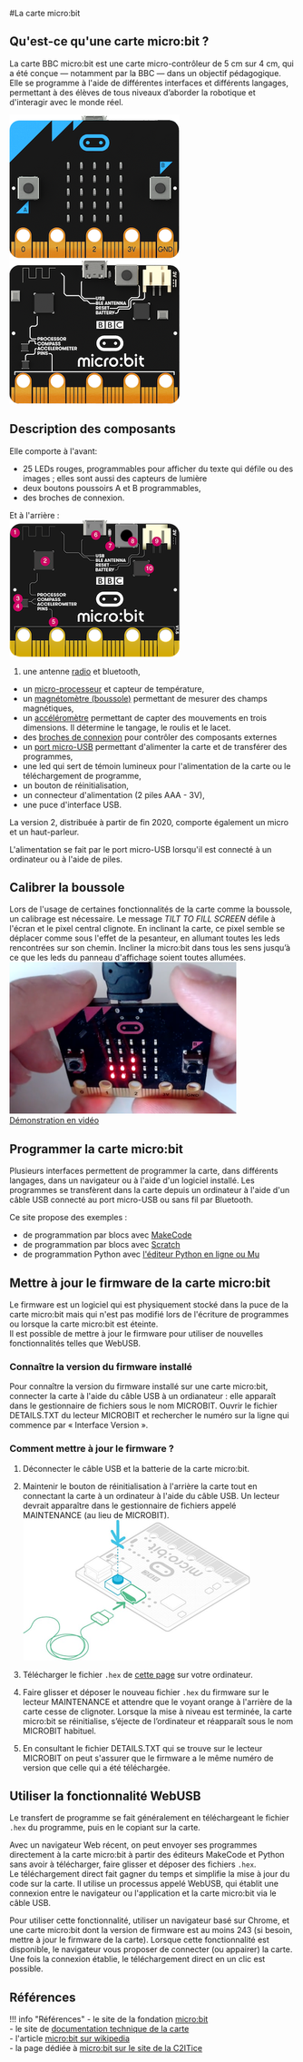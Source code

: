 #La carte micro:bit

## Qu'est-ce qu'une carte micro:bit ?
La carte BBC micro:bit est une carte micro-contrôleur de 5 cm sur 4 cm, qui a été conçue &mdash; notamment par la BBC &mdash; dans un objectif pédagogique. Elle se programme à l'aide de différentes interfaces et différents langages, permettant à des élèves de tous niveaux d’aborder la robotique et d'interagir avec le monde réel.

![](../images/microbit-front.png)
![](../images/microbit-back.png "(version 1.3 de la carte)")

## Description des composants

Elle comporte à l'avant:  

* 25 LEDs rouges, programmables pour afficher du texte qui défile ou des images ; elles sont aussi des capteurs de lumière
* deux boutons poussoirs A et B programmables,
* des broches de connexion.

Et à l'arrière :  
![](../images/microbit-back2.png "(version 1.5 de la carte)")

1. une antenne [radio](https://www.youtube.com/watch?v=rvymAr6WqrQ) et bluetooth,
* un [micro-processeur](https://www.youtube.com/watch?v=Y9tk07CzTAA) et capteur de température, 
* un [magnétomètre (boussole)](https://www.youtube.com/watch?v=a3P6LWwPBqM) permettant de mesurer des champs magnétiques,
* un [accéléromètre](https://www.youtube.com/watch?v=UT35ODxvmS0) permettant de capter des mouvements en trois dimensions. Il détermine le tangage, le roulis et le lacet.
* des [broches de connexion](https://www.youtube.com/watch?v=EDgdHb0R96I) pour contrôler des composants externes
* un [port micro-USB](https://www.youtube.com/watch?v=ke04WnxxT5c) permettant d'alimenter la carte et de transférer des programmes,
* une led qui sert de témoin lumineux pour l'alimentation de la carte ou le téléchargement de programme,
* un bouton de réinitialisation,
* un connecteur d'alimentation (2 piles AAA - 3V),
* une puce d'interface USB.

La version 2, distribuée à partir de fin 2020, comporte également un micro et un haut-parleur.

L'alimentation se fait par le port micro-USB lorsqu'il est connecté à un ordinateur ou à l'aide de piles.  

## Calibrer la boussole
Lors de l'usage de certaines fonctionnalités de la carte comme la boussole, un calibrage est nécessaire. Le message *TILT TO FILL SCREEN* défile à l'écran et le pixel central clignote. En inclinant la carte, ce pixel semble se déplacer comme sous l'effet de la pesanteur, en allumant toutes les leds rencontrées sur son chemin. Incliner la micro:bit dans tous les sens jusqu’à ce que les leds du panneau d'affichage soient toutes allumées.  
[![](../images/mb_calibrage.png)](https://support.microbit.org/helpdesk/attachments/19031012156)  
[Démonstration en vidéo](https://support.microbit.org/helpdesk/attachments/19031012156)


## Programmer la carte micro:bit

Plusieurs interfaces permettent de programmer la carte, dans différents langages, dans un navigateur ou à l'aide d'un logiciel installé. Les programmes se transfèrent dans la carte depuis un ordinateur à l'aide d'un câble USB connecté au port micro-USB ou sans fil par Bluetooth. 

Ce site propose des exemples :  
- de programmation par blocs avec [MakeCode](../makecode/)  
- de programmation par blocs avec [Scratch](../scratch/)  
- de programmation Python avec [l'éditeur Python en ligne ou Mu](../python/)  

## Mettre à jour le firmware de la carte micro:bit

Le firmware est un logiciel qui est physiquement stocké dans la puce de la carte micro:bit mais qui n'est pas modifié lors de l'écriture de programmes ou lorsque la carte micro:bit est éteinte.  
Il est possible de  mettre à jour le firmware pour utiliser de nouvelles fonctionnalités telles que WebUSB.  

### Connaître la version du firmware installé

Pour connaître la version du firmware installé sur une carte micro:bit, connecter la carte à l'aide du câble USB à un ordianateur : elle apparaît dans le gestionnaire de fichiers sous le nom MICROBIT. Ouvrir le fichier DETAILS.TXT du lecteur MICROBIT et rechercher le numéro sur la ligne qui commence par « Interface Version ».

### Comment mettre à jour le firmware ?  
1. Déconnecter le câble USB et la batterie de la carte micro:bit.  
2. Maintenir le bouton de réinitialisation à l'arrière la carte tout en connectant la carte à un ordinateur à l'aide du câble USB. Un lecteur devrait apparaître dans le gestionnaire de fichiers appelé MAINTENANCE (au lieu de MICROBIT).  
![](../images/microbit-maintenance.png)

3. Télécharger le fichier `.hex` de [cette page](https://microbit.org/get-started/user-guide/firmware/) sur votre ordinateur.  
4. Faire glisser et déposer le nouveau fichier `.hex` du firmware  sur le lecteur MAINTENANCE et attendre que le voyant orange à l'arrière de la carte cesse de clignoter. Lorsque la mise à niveau est terminée, la carte micro:bit se réinitialise, s’éjecte de l’ordinateur et réapparaît sous le nom MICROBIT habituel.  
5. En consultant le fichier DETAILS.TXT qui se trouve sur le lecteur MICROBIT on peut s'assurer que le firmware a le même numéro de version que celle qui a été téléchargée.


## Utiliser la fonctionnalité WebUSB
Le transfert de programme se fait généralement en téléchargeant le fichier `.hex` du programme, puis en le copiant sur la carte.

Avec un navigateur Web récent, on peut envoyer ses programmes directement à la carte micro:bit à partir des éditeurs MakeCode et Python sans avoir à télécharger, faire glisser et déposer des fichiers `.hex`.  
Le téléchargement direct fait gagner du temps et simplifie la mise à jour du code sur la carte. Il utilise un processus appelé WebUSB, qui établit une connexion entre le navigateur ou l'application et la carte micro:bit via le câble USB.

Pour utiliser cette fonctionnalité, utiliser un navigateur basé sur Chrome, et une carte micro:bit dont la version de firmware est au moins 243 (si besoin, mettre à jour le firmware de la carte).
Lorsque cette fonctionnalité est disponible, le navigateur vous proposer de connecter (ou appairer) la carte. Une fois la connexion établie, le téléchargement direct en un clic est possible.

## Références

!!! info "Références"
    - le site de la fondation [micro:bit](https://microbit.org)  
    - le site de [documentation technique de la carte](https://tech.microbit.org/hardware/)  
    - l'article [micro:bit sur wikipedia](https://fr.wikipedia.org/wiki/Micro:bit)  
    - la page dédiée à [micro:bit sur le site de la C2ITice](https://tice.univ-irem.fr/?page_id=906)
